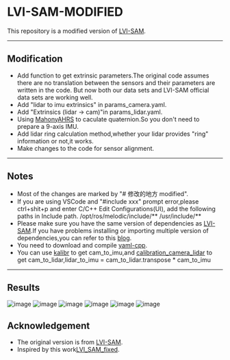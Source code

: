 # LVI-SAM-MODIFIED

This repository is a modified version of [LVI-SAM](https://github.com/TixiaoShan/LVI-SAM).

---

## Modification

- Add function to get extrinsic parameters.The original code assumes there are no translation between the sensors and their parameters are written in the code. But now both our data sets and LVI-SAM official data sets are working well.
- Add "lidar to imu extrinsics" in params_camera.yaml.
- Add "Extrinsics (lidar -> cam)"in params_lidar.yaml.
- Using [MahonyAHRS](https://github.com/PaulStoffregen/MahonyAHRS) to caculate quaternion.So you don't need to prepare a 9-axis IMU.
- Add lidar ring calculation method,whether your lidar provides "ring" information or not,it works.
- Make changes to the code for sensor alignment.

---

## Notes

- Most of the changes are marked by "# 修改的地方 modified".
- If you are using VSCode and "#include xxx" prompt error,please ctrl+shit+p and enter C/C++ Edit Configurations(UI), add the following paths in Include path.
  /opt/ros/melodic/include/**
  /usr/include/**
- Please make sure you have the same version of dependencies as [LVI-SAM](https://github.com/TixiaoShan/LVI-SAM).If you have problems installing or importing multiple version of dependencies,you can refer to this [blog](https://blog.csdn.net/DumpDoctorWang/article/details/84587331).
- You need to download and compile [yaml-cpp](https://github.com/jbeder/yaml-cpp).
- You can use [kalibr](https://github.com/ethz-asl/kalibr) to get cam_to_imu,and [calibration_camera_lidar](https://github.com/XidianLemon/calibration_camera_lidar) to  get cam_to_lidar,lidar_to_imu = cam_to_lidar.transpose * cam_to_imu


---

## Results
![image](https://github.com/skyrim835/LVI-SAM-modified/blob/master/images/Screenshot%20from%202022-03-23%2017-25-35.png)
![image](https://github.com/skyrim835/LVI-SAM-modified/blob/master/images/Screenshot%20from%202022-03-23%2021-44-15.png)
![image](https://github.com/skyrim835/LVI-SAM-modified/blob/master/images/Screenshot%20from%202022-03-24%2015-55-44.png)
![image](https://github.com/skyrim835/LVI-SAM-modified/blob/master/images/Screenshot%20from%202022-03-24%2015-59-28.png)
![image](https://github.com/skyrim835/LVI-SAM-modified/blob/master/images/Screenshot%20from%202022-03-24%2016-02-21.png)
![image](https://github.com/skyrim835/LVI-SAM-modified/blob/master/images/Screenshot%20from%202022-03-24%2016-08-34.png)

## Acknowledgement

  - The original version is from [LVI-SAM](https://github.com/TixiaoShan/LVI-SAM).
  - Inspired by this work[LVI_SAM_fixed](https://github.com/epicjung/LVI_SAM_fixed).